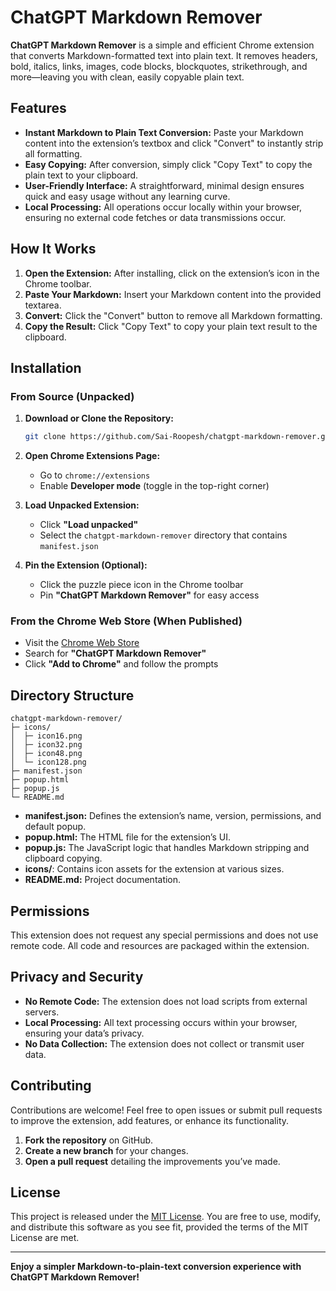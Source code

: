 # ChatGPT Markdown Remover

**ChatGPT Markdown Remover** is a simple and efficient Chrome extension that converts Markdown-formatted text into plain text. It removes headers, bold, italics, links, images, code blocks, blockquotes, strikethrough, and more—leaving you with clean, easily copyable plain text.

## Features

- **Instant Markdown to Plain Text Conversion:** Paste your Markdown content into the extension’s textbox and click "Convert" to instantly strip all formatting.
- **Easy Copying:** After conversion, simply click "Copy Text" to copy the plain text to your clipboard.
- **User-Friendly Interface:** A straightforward, minimal design ensures quick and easy usage without any learning curve.
- **Local Processing:** All operations occur locally within your browser, ensuring no external code fetches or data transmissions occur.

## How It Works

1. **Open the Extension:** After installing, click on the extension’s icon in the Chrome toolbar.
2. **Paste Your Markdown:** Insert your Markdown content into the provided textarea.
3. **Convert:** Click the "Convert" button to remove all Markdown formatting.
4. **Copy the Result:** Click "Copy Text" to copy your plain text result to the clipboard.

## Installation

### From Source (Unpacked)

1. **Download or Clone the Repository:**
   ```bash
   git clone https://github.com/Sai-Roopesh/chatgpt-markdown-remover.git
   ```
2. **Open Chrome Extensions Page:**

   - Go to `chrome://extensions`
   - Enable **Developer mode** (toggle in the top-right corner)

3. **Load Unpacked Extension:**

   - Click **"Load unpacked"**
   - Select the `chatgpt-markdown-remover` directory that contains `manifest.json`

4. **Pin the Extension (Optional):**
   - Click the puzzle piece icon in the Chrome toolbar
   - Pin **"ChatGPT Markdown Remover"** for easy access

### From the Chrome Web Store (When Published)

- Visit the [Chrome Web Store](https://chrome.google.com/webstore)
- Search for **"ChatGPT Markdown Remover"**
- Click **"Add to Chrome"** and follow the prompts

## Directory Structure

```
chatgpt-markdown-remover/
├─ icons/
│  ├─ icon16.png
│  ├─ icon32.png
│  ├─ icon48.png
│  └─ icon128.png
├─ manifest.json
├─ popup.html
├─ popup.js
└─ README.md
```

- **manifest.json:** Defines the extension’s name, version, permissions, and default popup.
- **popup.html:** The HTML file for the extension’s UI.
- **popup.js:** The JavaScript logic that handles Markdown stripping and clipboard copying.
- **icons/**: Contains icon assets for the extension at various sizes.
- **README.md:** Project documentation.

## Permissions

This extension does not request any special permissions and does not use remote code. All code and resources are packaged within the extension.

## Privacy and Security

- **No Remote Code:** The extension does not load scripts from external servers.
- **Local Processing:** All text processing occurs within your browser, ensuring your data’s privacy.
- **No Data Collection:** The extension does not collect or transmit user data.

## Contributing

Contributions are welcome! Feel free to open issues or submit pull requests to improve the extension, add features, or enhance its functionality.

1. **Fork the repository** on GitHub.
2. **Create a new branch** for your changes.
3. **Open a pull request** detailing the improvements you’ve made.

## License

This project is released under the [MIT License](LICENSE). You are free to use, modify, and distribute this software as you see fit, provided the terms of the MIT License are met.

---

**Enjoy a simpler Markdown-to-plain-text conversion experience with ChatGPT Markdown Remover!**
